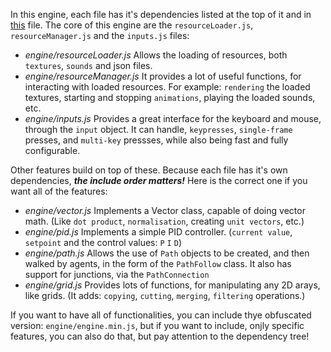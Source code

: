 In this engine, each file has it's dependencies listed at the top of it and in [this]("dependencies.md") file. The core of this engine are the `resourceLoader.js`, `resourceManager.js` and the `inputs.js` files:
- *engine/resourceLoader.js* Allows the loading of resources, both `textures`, `sounds` and json files.
- *engine/resourceManager.js* It provides a lot of useful functions, for interacting with loaded resources. For example: `rendering` the loaded textures, starting and stopping `animations`, playing the loaded sounds, etc.
- *engine/inputs.js* Provides a great interface for the keyboard and mouse, through the `input` object. It can handle, `keypresses`, `single-frame` presses, and `multi-key` pressses, while also being fast and fully configurable.

Other features build on top of these. Because each file has it's own dependencies, ***the include order matters!*** Here is the correct one if you want all of the features:
- *engine/vector.js* Implements a Vector class, capable of doing vector math. (Like `dot product`, `normalisation`, creating `unit vectors`, etc.)
- *engine/pid.js* Implements a simple PID controller. (`current value`, `setpoint` and the control values: `P` `I` `D`)
- *engine/path.js* Allows the use of `Path` objects to be created, and then walked by agents, in the form of the `PathFollow` class. It also has support for junctions, via the `PathConnection`
- *engine/grid.js* Provides lots of functions, for manipulating any 2D arays, like grids. (It adds: `copying`, `cutting`, `merging`, `filtering` operations.)

If you want to have all of functionalities, you can include thye obfuscated version: `engine/engine.min.js`, but if you want to include, onjly specific features, you can also do that, but pay attention to the dependency tree!